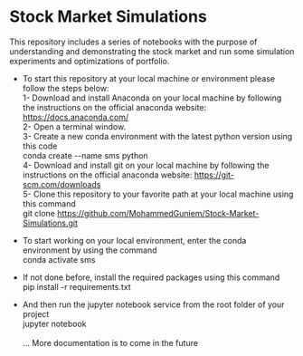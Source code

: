 # Stock Market Simulations
 
This repository includes a series of notebooks with the purpose of understanding and demonstrating the stock market and run some simulation experiments and optimizations of portfolio.
  <br/>
- To start this repository at your local machine or environment please follow the steps below:
  <br/>
  1- Download and install Anaconda on your local machine by following the instructions on the official anaconda website: https://docs.anaconda.com/
  <br/>
  2- Open a terminal window.
  <br/>
  3- Create a new conda environment with the latest python version using this code
  <br/>
      conda create --name sms python
  <br/>
  4- Download and install git on your local machine by following the instructions on the official anaconda website: https://git-scm.com/downloads
  <br/>
  5- Clone this repository to your favorite path at your local machine using this command
  <br/>
      git clone https://github.com/MohammedGuniem/Stock-Market-Simulations.git
  <br/>
  
- To start working on your local environment, enter the conda environment by using the command
  <br/>
      conda activate sms
  <br/>
- If not done before, install the required packages using this command
  <br/>
      pip install -r requirements.txt
  <br/>
- And then run the jupyter notebook service from the root folder of your project
  <br/>
      jupyter notebook
  <br/>
  <br/>
... More documentation is to come in the future